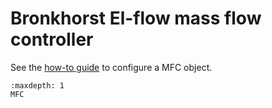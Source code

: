 # Bronkhorst El-flow mass flow controller
See the [how-to guide](../../devices/sensors/MFC.md) to configure a MFC object.

```{toctree}
:maxdepth: 1
MFC
```